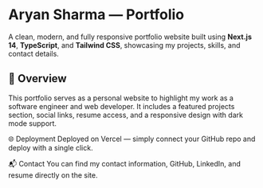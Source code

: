 # Aryan Sharma — Portfolio

A clean, modern, and fully responsive portfolio website built using **Next.js 14**, **TypeScript**, and **Tailwind CSS**, showcasing my projects, skills, and contact details.

## 🌟 Overview

This portfolio serves as a personal website to highlight my work as a software engineer and web developer. It includes a featured projects section, social links, resume access, and a responsive design with dark mode support.

🌐 Deployment
Deployed on Vercel — simply connect your GitHub repo and deploy with a single click.

📬 Contact
You can find my contact information, GitHub, LinkedIn, and resume directly on the site.
